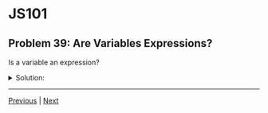 # JS101
## Problem 39: Are Variables Expressions?

Is a variable an expression?

<details>
<summary>Solution:</summary>

It depends. A variable declaration isn't an expression, but a variable referenced to retrieve its value is.

**Not an expression (statement):**
```js
let myVar;           // variable declaration
let x = 5;           // variable declaration with initialization
```

**Is an expression:**
```js
myVar                // variable reference
x + 10               // expression using a variable
console.log(myVar)   // function call with variable as argument
```

When a variable is referenced (used to retrieve its value), it's an expression because it evaluates to the value stored in that variable. But the act of declaring the variable is a statement.

</details>

---

[Previous](38.md) | [Next](40.md)

